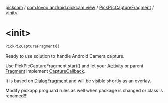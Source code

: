 [pickcam](../../index.md) / [com.lovoo.android.pickcam.view](../index.md) / [PickPicCaptureFragment](index.md) / [&lt;init&gt;](./-init-.md)

# &lt;init&gt;

`PickPicCaptureFragment()`

Ready to use solution to handle Android Camera capture.

Use PickPicCaptureFragment.start() and let your [Activity](#)
or parent [Fragment](#) implement [CaptureCallback](-capture-callback/index.md).

It is based on [DialogFragment](#) and will be visible
shortly as an overlay.

Modify pickapp proguard rules as well when package is changed or class is renamed!!!

